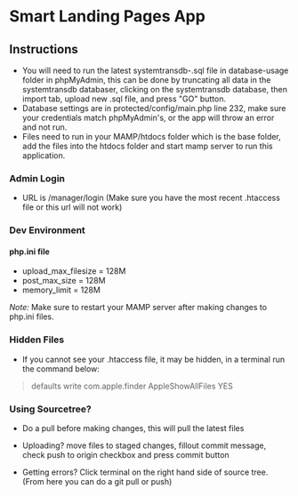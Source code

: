 # Smart Landing Pages App

## Instructions

- You will need to run the latest systemtransdb-<Date-Here>.sql file in database-usage folder in phpMyAdmin, this can be done by truncating all data in the systemtransdb databaser, clicking on the systemtransdb database, then import tab, upload new .sql file, and press "GO" button.
- Database settings are in protected/config/main.php line 232, make sure your credentials match phpMyAdmin's, or the app will throw an error and not run.
- Files need to run in your MAMP/htdocs folder which is the base folder, add the files into the htdocs folder and start mamp server to run this application.

### Admin Login

- URL is <Base-URL-For-MAMP>/manager/login (Make sure you have the most recent .htaccess file or this url will not work)

### Dev Environment

#### php.ini file
- upload_max_filesize = 128M
- post_max_size = 128M
- memory_limit = 128M

*Note:* Make sure to restart your MAMP server after making changes to php.ini files.

### Hidden Files

- If you cannot see your .htaccess file, it may be hidden, in a terminal run the command below:

> defaults write com.apple.finder AppleShowAllFiles YES

### Using Sourcetree?

- Do a pull before making changes, this will pull the latest files

- Uploading? move files to staged changes, fillout commit message, check push to origin checkbox and press commit button

- Getting errors? Click terminal on the right hand side of source tree. (From here you can do a git pull or push)
